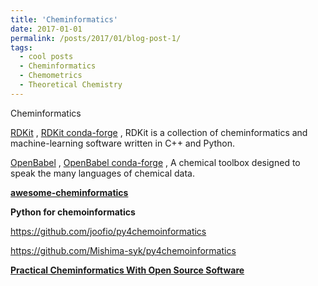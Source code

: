```yaml
---
title: 'Cheminformatics'
date: 2017-01-01
permalink: /posts/2017/01/blog-post-1/
tags:
  - cool posts
  - Cheminformatics
  - Chemometrics
  - Theoretical Chemistry
---
```


Cheminformatics  

[RDKit](https://www.rdkit.org/) , [RDKit conda-forge](https://anaconda.org/conda-forge/rdkit) ,   RDKit is a collection of cheminformatics and machine-learning software written in C++ and Python.

[OpenBabel](https://github.com/openbabel/openbabel) , [OpenBabel conda-forge](https://anaconda.org/conda-forge/openbabel) , A chemical toolbox designed to speak the many languages of chemical data.


[**awesome-cheminformatics**](https://github.com/hsiaoyi0504/awesome-cheminformatics)  



**Python for chemoinformatics**

https://github.com/joofio/py4chemoinformatics  

https://github.com/Mishima-syk/py4chemoinformatics


[**Practical Cheminformatics With Open Source Software**](https://github.com/PatWalters/practical_cheminformatics_tutorials)  
